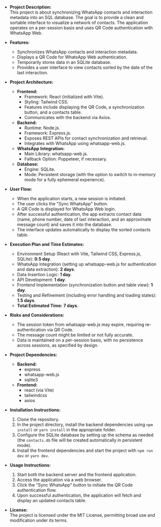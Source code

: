 - **Project Description:**  
  This project is about synchronizing WhatsApp contacts and interaction metadata into an SQL database. The goal is to provide a clean and sortable interface to visualize a network of contacts. The application operates on a per-session basis and uses QR Code authentication with WhatsApp Web.

- **Features:**  
  - Synchronizes WhatsApp contacts and interaction metadata.  
  - Displays a QR Code for WhatsApp Web authentication.  
  - Temporarily stores data in an SQLite database.  
  - Provides a user interface to view contacts sorted by the date of the last interaction.

- **Project Architecture:**  
  - **Frontend:**  
    - Framework: React (initialized with Vite).  
    - Styling: Tailwind CSS.  
    - Features include displaying the QR Code, a synchronization button, and a contacts table.  
    - Communicates with the backend via Axios.
  - **Backend:**  
    - Runtime: Node.js.  
    - Framework: Express.js.  
    - Exposes REST APIs for contact synchronization and retrieval.  
    - Integrates with WhatsApp using whatsapp-web.js.
  - **WhatsApp Integration:**  
    - Main Library: whatsapp-web.js.  
    - Fallback Option: Puppeteer, if necessary.
  - **Database:**  
    - Engine: SQLite.  
    - Mode: Persistent storage (with the option to switch to in-memory mode for a fully ephemeral experience).

- **User Flow:**  
  - When the application starts, a new session is initiated.  
  - The user clicks the "Sync WhatsApp" button.  
  - A QR Code is displayed for WhatsApp Web login.  
  - After successful authentication, the app extracts contact data (name, phone number, date of last interaction, and an approximate message count) and saves it into the database.  
  - The interface updates automatically to display the sorted contacts table.

- **Execution Plan and Time Estimates:**  
  - Environment Setup (React with Vite, Tailwind CSS, Express.js, SQLite): **0.5 day**.  
  - WhatsApp Integration (setting up whatsapp-web.js for authentication and data extraction): **2 days**.  
  - Data Insertion Logic: **1 day**.  
  - API Development: **1 day**.  
  - Frontend Implementation (synchronization button and table view): **1 day**.  
  - Testing and Refinement (including error handling and loading states): **1.5 days**.  
  - **Total Estimated Time:** **7 days**.

- **Risks and Considerations:**  
  - The session token from whatsapp-web.js may expire, requiring re-authentication via QR Code.  
  - The message count might be limited or not fully accurate.  
  - Data is maintained on a per-session basis, with no persistence across sessions, as specified by design.

- **Project Dependencies:**  
  - **Backend:**  
    - express  
    - whatsapp-web.js  
    - sqlite3  
  - **Frontend:**  
    - react (via Vite)  
    - tailwindcss  
    - axios

- **Installation Instructions:**  
  1. Clone the repository.  
  2. In the project directory, install the backend dependencies using `npm install` or `yarn install` in the appropriate folder.  
  3. Configure the SQLite database by setting up the schema as needed (the `contacts.db` file will be created automatically in persistent mode).  
  4. Install the frontend dependencies and start the project with `npm run dev` or `yarn dev`.

- **Usage Instructions:**  
  1. Start both the backend server and the frontend application.  
  2. Access the application via a web browser.  
  3. Click the "Sync WhatsApp" button to initiate the QR Code authentication flow.  
  4. Upon successful authentication, the application will fetch and display an updated contacts table.

- **License:**  
  The project is licensed under the MIT License, permitting broad use and modification under its terms.

